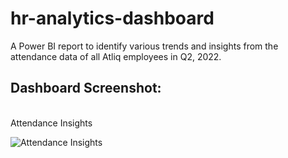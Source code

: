 # hr-analytics-dashboard
A Power BI report to identify various trends and insights from the attendance data of all Atliq employees in Q2, 2022.
<br>
## Dashboard Screenshot:
<br>
Attendance Insights
<br>

![Attendance Insights](https://github.com/S99C/hr-analytics-dashboard/assets/79993232/686067b3-7865-46be-9a31-17e91694224d)
